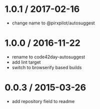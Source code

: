 
1.0.1 / 2017-02-16
==================

 * change name to @pirxpilot/autosuggest

1.0.0 / 2016-11-22
==================

 * rename to code42day-autosuggest
 * add lint target
 * switch to browserify based builds

0.0.3 / 2015-03-26
==================

 * add repository field to readme
